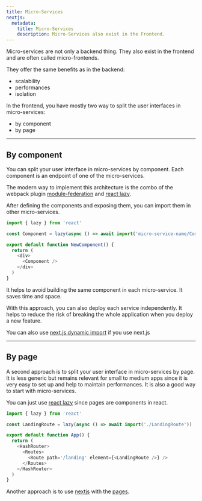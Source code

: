 ```yaml
---
title: Micro-Services
nextjs:
  metadata:
    title: Micro-Services
    description: Micro-Services also exist in the Frontend.
---
```


Micro-services are not only a backend thing. They also exist in the frontend and are often called micro-frontends.

They offer the same benefits as in the backend:

- scalability
- performances
- isolation

In the frontend, you have mostly two way to split the user interfaces in micro-services:

- by component
- by page

---

## By component

You can split your user interface in micro-services by component. Each component is an endpoint of one of the micro-services.

The modern way to implement this architecture is the combo of the webpack plugin [module-federation](https://webpack.js.org/concepts/module-federation/) and [react lazy](https://react.dev/reference/react/lazy).

After defining the components and exposing them, you can import them in other micro-services.

```ts
import { lazy } from 'react'

const Component = lazy(async () => await import('micro-service-name/Component'))

export default function NewComponent() {
  return (
    <div>
      <Component />
    </div>
  )
}
```

It helps to avoid building the same component in each micro-service. It saves time and space.

With this approach, you can also deploy each service independently. It helps to reduce the risk of breaking the whole application when you deploy a new feature.

You can also use [next.js dynamic import](https://nextjs.org/docs/advanced-features/dynamic-import) if you use next.js

---

## By page

A second approach is to split your user interface in micro-services by page. It is less generic but remains relevant for small to medium apps since it is very easy to set up and help to maintain performances. It is also a good way to start with micro-services.

You can just use [react lazy](https://react.dev/reference/react/lazy) since pages are components in react.

```ts
import { lazy } from 'react'

const LandingRoute = lazy(async () => await import('./LandingRoute'))

export default function App() {
  return (
    <HashRouter>
      <Routes>
        <Route path='/landing' element={<LandingRoute />} />
      </Routes>
    </HashRouter>
  )
}
```

Another approach is to use [nextjs](https://nextjs.org/) with the [pages](https://nextjs.org/docs/app/building-your-application/routing/pages-and-layouts).
